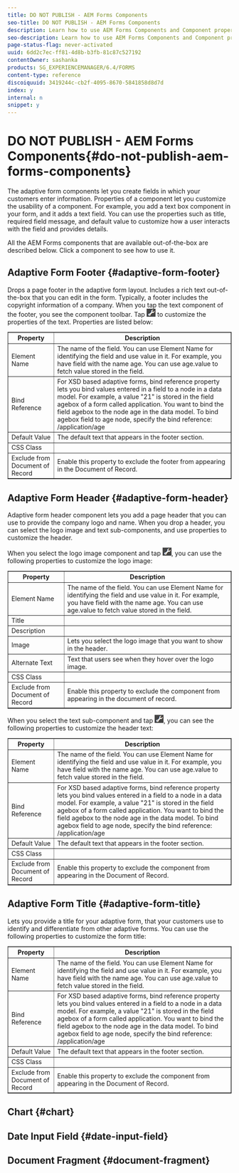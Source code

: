 ```yaml
---
title: DO NOT PUBLISH - AEM Forms Components
seo-title: DO NOT PUBLISH - AEM Forms Components
description: Learn how to use AEM Forms Components and Component properties to create fields to let your customers effectively provide data. 
seo-description: Learn how to use AEM Forms Components and Component properties to create fields to let your customers effectively provide data. 
page-status-flag: never-activated
uuid: 6dd2c7ec-ff81-4d8b-b3fb-81c87c527192
contentOwner: sashanka
products: SG_EXPERIENCEMANAGER/6.4/FORMS
content-type: reference
discoiquuid: 3419244c-cb2f-4095-8670-5841858d8d7d
index: y
internal: n
snippet: y
---
```


# DO NOT PUBLISH - AEM Forms Components{#do-not-publish-aem-forms-components}

The adaptive form components let you create fields in which your customers enter information. Properties of a component let you customize the usability of a component. For example, you add a text box component in your form, and it adds a text field. You can use the properties such as title, required field message, and default value to customize how a user interacts with the field and provides details.

All the AEM Forms components that are available out-of-the-box are described below. Click a component to see how to use it.

## Adaptive Form Footer {#adaptive-form-footer}

Drops a page footer in the adaptive form layout. Includes a rich text out-of-the-box that you can edit in the form. Typically, a footer includes the copyright information of a company. When you tap the text component of the footer, you see the component toolbar. Tap ![](assets/cmppr.png) to customize the properties of the text. Properties are listed below:

<table border="1" cellpadding="1" cellspacing="0" width="100%"> 
 <tbody>
  <tr>
   <th>Property</th> 
   <th>Description</th> 
  </tr>
  <tr>
   <td>Element Name</td> 
   <td>The name of the field. You can use Element Name for identifying the field and use value in it. For example, you have field with the name age. You can use <span class="code">age.value</span> to fetch value stored in the field.<br /> </td> 
  </tr>
  <tr>
   <td>Bind Reference</td> 
   <td>For XSD based adaptive forms, bind reference property lets you bind values entered in a field to a node in a data model. For example, a value "21" is stored in the field agebox of a form called <span class="code">application</span>. You want to bind the field <span class="code">agebox</span> to the node <span class="code">age</span> in the data model. To bind agebox field to age node, specify the bind reference: <span class="code">/application/age</span></td> 
  </tr>
  <tr>
   <td>Default Value</td> 
   <td>The default text that appears in the footer section. </td> 
  </tr>
  <tr>
   <td>CSS Class</td> 
   <td> </td> 
  </tr>
  <tr>
   <td>Exclude from Document of Record</td> 
   <td>Enable this property to exclude the footer from appearing in the Document of Record. </td> 
  </tr>
 </tbody>
</table>

## Adaptive Form Header {#adaptive-form-header}

Adaptive form header component lets you add a page header that you can use to provide the company logo and name. When you drop a header, you can select the logo image and text sub-components, and use properties to customize the header.

When you select the logo image component and tap ![](assets/cmppr.png), you can use the following properties to customize the logo image:

<table border="1" cellpadding="1" cellspacing="0" width="100%"> 
 <tbody>
  <tr>
   <th>Property</th> 
   <th>Description</th> 
  </tr>
  <tr>
   <td>Element Name</td> 
   <td>The name of the field. You can use Element Name for identifying the field and use value in it. For example, you have field with the name <span class="code">age</span>. You can use <span class="code">age.value</span> to fetch value stored in the field.</td> 
  </tr>
  <tr>
   <td>Title</td> 
   <td> </td> 
  </tr>
  <tr>
   <td>Description</td> 
   <td> </td> 
  </tr>
  <tr>
   <td>Image</td> 
   <td>Lets you select the logo image that you want to show in the header. </td> 
  </tr>
  <tr>
   <td>Alternate Text<br /> </td> 
   <td>Text that users see when they hover over the logo image.<br /> </td> 
  </tr>
  <tr>
   <td>CSS Class</td> 
   <td> </td> 
  </tr>
  <tr>
   <td>Exclude from Document of Record</td> 
   <td>Enable this property to exclude the component from appearing in the document of record. </td> 
  </tr>
 </tbody>
</table>

When you select the text sub-component and tap ![](assets/cmppr.png), you can see the following properties to customize the header text:

<table border="1" cellpadding="1" cellspacing="0" width="100%"> 
 <tbody>
  <tr>
   <th>Property</th> 
   <th>Description</th> 
  </tr>
  <tr>
   <td>Element Name</td> 
   <td>The name of the field. You can use Element Name for identifying the field and use value in it. For example, you have field with the name age. You can use <span class="code">age.value</span> to fetch value stored in the field.<br /> </td> 
  </tr>
  <tr>
   <td>Bind Reference</td> 
   <td>For XSD based adaptive forms, bind reference property lets you bind values entered in a field to a node in a data model. For example, a value "21" is stored in the field agebox of a form called <span class="code">application</span>. You want to bind the field <span class="code">agebox</span> to the node <span class="code">age</span> in the data model. To bind agebox field to age node, specify the bind reference: <span class="code">/application/age</span></td> 
  </tr>
  <tr>
   <td>Default Value</td> 
   <td>The default text that appears in the footer section. </td> 
  </tr>
  <tr>
   <td>CSS Class</td> 
   <td> </td> 
  </tr>
  <tr>
   <td>Exclude from Document of Record</td> 
   <td>Enable this property to exclude the component from appearing in the Document of Record. </td> 
  </tr>
 </tbody>
</table>

## Adaptive Form Title {#adaptive-form-title}

Lets you provide a title for your adaptive form, that your customers use to identify and differentiate from other adaptive forms. You can use the following properties to customize the form title: 

<table border="1" cellpadding="1" cellspacing="0" width="100%"> 
 <tbody>
  <tr>
   <th>Property</th> 
   <th>Description</th> 
  </tr>
  <tr>
   <td>Element Name</td> 
   <td>The name of the field. You can use Element Name for identifying the field and use value in it. For example, you have field with the name age. You can use <span class="code">age.value</span> to fetch value stored in the field.<br /> </td> 
  </tr>
  <tr>
   <td>Bind Reference</td> 
   <td>For XSD based adaptive forms, bind reference property lets you bind values entered in a field to a node in a data model. For example, a value "21" is stored in the field agebox of a form called <span class="code">application</span>. You want to bind the field <span class="code">agebox</span> to the node <span class="code">age</span> in the data model. To bind agebox field to age node, specify the bind reference: <span class="code">/application/age</span></td> 
  </tr>
  <tr>
   <td>Default Value</td> 
   <td>The default text that appears in the footer section. </td> 
  </tr>
  <tr>
   <td>CSS Class</td> 
   <td> </td> 
  </tr>
  <tr>
   <td>Exclude from Document of Record</td> 
   <td>Enable this property to exclude the component from appearing in the Document of Record. </td> 
  </tr>
 </tbody>
</table>

## Chart {#chart}

## Date Input Field {#date-input-field}

## Document Fragment {#document-fragment}

